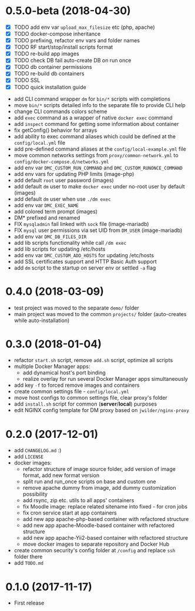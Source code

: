 # 0.5.0-beta (2018-04-30)

- [x] TODO add env var `upload_max_filesize` etc (php, apache)
- [x] TODO docker-compose inheritance
- [x] TODO prefixing, refactor env vars and folder names
- [x] TODO RF start/stop/install scripts format
- [x] TODO re-build app images
- [x] TODO check DB fail auto-create DB on run once
- [x] TODO db container permissions
- [x] TODO re-build db containers
- [x] TODO SSL
- [x] TODO quick installation guide
 
- add CLI command wrapper `dm` for `bin/*` scripts with completions
- move `bin/*` scripts detailed info to the separate file to provide CLI help
- change CLI commands colors scheme
- add `exec` command as a wrapper of native `docker exec` command
- add `inspect` command for getting some information about container
- fix getConfig() behavior for arrays
- add ability to exec command aliases which could be defined at the `config/local.yml` file
- add pre-defined command aliases at the `config/local-example.yml` file
- move common networks settings from `proxy/common-network.yml` to `config/docker-compose.d/networks.yml`
- add env var `DMC_CUSTOM_RUN_COMMAND` and `DMC_CUSTOM_RUNONCE_COMMAND`
- add env vars for updating PHP limits (image-php)
- add default `root` user password (images)
- add default `dm` user to make `docker exec` under no-root user by default (images)
- add default `dm` user when use `./dm exec`
- add env var `DMC_EXEC_NAME`
- add colored term prompt (images)
- DM* prefixed and renamed
- FIX `mysqladmin` fail linked with `sock` file (image-mariadb)
- FIX `mysql` user permissions via set UID from `DM_USER` (image-mariadb)
- add env var `DMC_DB_FILES_DIR`
- add lib scripts functionality while call `/dm exec`
- add lib scripts for updating /etc/hosts
- add env var `DMC_CUSTOM_ADD_HOSTS` for updating /etc/hosts
- add SSL certificates support and HTTP Basic Auth support
- add `dm` script to the startup on server env or settled `-a` flag
 

# 0.4.0 (2018-03-09)

- test project was moved to the separate `demo/` folder
- main project was moved to the common `projects/` folder (auto-creates while auto-installation)
 
 
# 0.3.0 (2018-01-04)

- refactor `start.sh` script, remove `add.sh` script, optimize all scripts
- multiple Docker Manager apps:
    - add dynamical host's port binding
    - realize overlay for run several Docker Manager apps simultaneously
- add key `-f` to forced remove images and containers
- create common settings file - `config/local.yml`
- move host configs to common settings file, clear proxy's folder
- add `install.sh` script for common (**server**/**local**) purposes
- edit NGINX config template for DM proxy based on `jwilder/nginx-proxy` 


# 0.2.0 (2017-12-01)

- add `CHANGELOG.md` :)
- add `LICENSE`
- docker images:
    - refactor structure of image source folder, add version of image format, add new format version
    - split run and run_once scripts on base and custom one
    - remove apache dummy from image, add dummy customization possibility
    - add rsync, zip etc. utils to all apps' containers
    - fix Moodle image: replace related sitename into fixed - for cron jobs
    - fix cron service start at app containers
    - add new app apache-php-based container with refactored structure
    - add new app apache-Moodle-based container with refactored structure
    - add new app apache-Yii2-based container with refactored structure
    - move docker images to separate repository and Docker Hub
- create common security's config folder at `/config` and replace `ssh` folder there
- add `TODO.md`


# 0.1.0 (2017-11-17)

- First release
